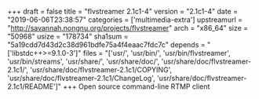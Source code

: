 +++
draft = false
title = "flvstreamer 2.1c1-4"
version = "2.1c1-4"
date = "2019-06-06T23:38:57"
categories = ['multimedia-extra']
upstreamurl = "http://savannah.nongnu.org/projects/flvstreamer"
arch = "x86_64"
size = "50968"
usize = "178734"
sha1sum = "5a19cdd7d43d2c38d961bdfe75a4f4eaac7fdc7c"
depends = "['libstdc++>=9.1.0-3']"
files = "['usr/', 'usr/bin/', 'usr/bin/flvstreamer', 'usr/bin/streams', 'usr/share/', 'usr/share/doc/', 'usr/share/doc/flvstreamer-2.1c1/', 'usr/share/doc/flvstreamer-2.1c1/COPYING', 'usr/share/doc/flvstreamer-2.1c1/ChangeLog', 'usr/share/doc/flvstreamer-2.1c1/README']"
+++
Open source command-line RTMP client